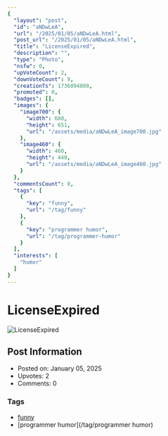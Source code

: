 ```yaml
---
{
  "layout": "post",
  "id": "aNDwLeA",
  "url": "/2025/01/05/aNDwLeA.html",
  "post_url": "/2025/01/05/aNDwLeA.html",
  "title": "LicenseExpired",
  "description": "",
  "type": "Photo",
  "nsfw": 0,
  "upVoteCount": 2,
  "downVoteCount": 9,
  "creationTs": 1736094808,
  "promoted": 0,
  "badges": [],
  "images": {
    "image700": {
      "width": 680,
      "height": 651,
      "url": "/assets/media/aNDwLeA_image700.jpg"
    },
    "image460": {
      "width": 460,
      "height": 440,
      "url": "/assets/media/aNDwLeA_image460.jpg"
    }
  },
  "commentsCount": 0,
  "tags": [
    {
      "key": "funny",
      "url": "/tag/funny"
    },
    {
      "key": "programmer humor",
      "url": "/tag/programmer-humor"
    }
  ],
  "interests": [
    "humor"
  ]
}
---
```


# LicenseExpired

![LicenseExpired](/assets/media/aNDwLeA_image700.jpg)

## Post Information

- Posted on: January 05, 2025
- Upvotes: 2
- Comments: 0

### Tags

- [funny](/tag/funny)
- [programmer humor](/tag/programmer humor)
